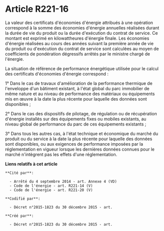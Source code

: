 # Article R221-16

La valeur des certificats d'économies d'énergie attribués à une opération correspond à la somme des économies d'énergie
annuelles réalisées durant la durée de vie du produit ou la durée d'exécution du contrat de service. Ce montant est exprimé
en kilowattheures d'énergie finale. Les économies d'énergie réalisées au cours des années suivant la première année de vie du
produit ou d'exécution du contrat de service sont calculées au moyen de coefficients de pondération dégressifs arrêtés par le
ministre chargé de l'énergie.

La situation de référence de performance énergétique utilisée pour le calcul des certificats d'économies d'énergie
correspond :

1° Dans le cas de travaux d'amélioration de la performance thermique de l'enveloppe d'un bâtiment existant, à l'état global
du parc immobilier de même nature et au niveau de performance des matériaux ou équipements mis en œuvre à la date la plus
récente pour laquelle des données sont disponibles ;

2° Dans le cas des dispositifs de pilotage, de régulation ou de récupération d'énergie installés sur des équipements fixes ou
mobiles existants, au niveau global de performance du parc de ces équipements existants ;

3° Dans tous les autres cas, à l'état technique et économique du marché du produit ou du service à la date la plus récente
pour laquelle des données sont disponibles, ou aux exigences de performance imposées par la réglementation en vigueur lorsque
les dernières données connues pour le marché n'intègrent pas les effets d'une réglementation.

**Liens relatifs à cet article**

	**Cité par**:

	  - Arrêté du 4 septembre 2014 - art. Annexe 4 (VD)
	  - Code de l'énergie - art. R221-14 (V)
	  - Code de l'énergie - art. R221-20 (V)

	**Codifié par**:

	  - Décret n°2015-1823 du 30 décembre 2015 - art.

	**Créé par**:

	  - Décret n°2015-1823 du 30 décembre 2015 - art.
